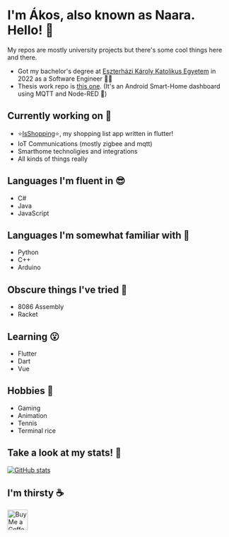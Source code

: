 # I'm Ákos, also known as Naara. Hello! 👋

My repos are mostly university projects but there's some cool things here and there.

- Got my bachelor's degree at [Eszterházi Károly Katolikus Egyetem](https://uni-eszterhazy.hu/) in 2022 as a Software Engineer 👨‍🎓
- Thesis work repo is [this one](https://github.com/LovaszAkos/Szakdolgozat-FMNUMU). (It's an Android Smart-Home dashboard using MQTT and Node-RED 🏡)

## Currently working on 🏢

- ⭐[IsShopping](https://github.com/Fasz-kivan/IsShopping)⭐, my shopping list app written in flutter!
- IoT Communications (mostly zigbee and mqtt)
- Smarthome technoligies and integrations
- All kinds of things really

## Languages I'm fluent in 😎

- C#
- Java
- JavaScript

## Languages I'm somewhat familiar with 🙂

- Python
- C++
- Arduino

## Obscure things I've tried 🤨

- 8086 Assembly
- Racket

## Learning 😮

- Flutter
- Dart
- Vue

## Hobbies 🎾

- Gaming
- Animation
- Tennis
- Terminal rice

## Take a look at my stats! 🍕

[![GitHub stats](https://github-readme-stats.vercel.app/api?username=Lovasz-Akos&show_icons=true&theme=dracula)](https://github.com/anuraghazra/github-readme-stats)

<!--- [![Top Langs](https://github-readme-stats.vercel.app/api/top-langs/?username=Lovasz-Akos&layout=compact&hide=HTML,TeX,SCSS,Less,CSS&theme=github_dark)](https://github.com/anuraghazra/github-readme-stats) -->

## I'm thirsty ☕

<a href='https://ko-fi.com/naara_boi' target='_blank'><img height='35' style='border:0px;height:46px;' src='https://az743702.vo.msecnd.net/cdn/kofi3.png?v=0' border='0' alt='Buy Me a Coffee at ko-fi.com' />
